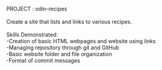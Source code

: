 PROJECT : odin-recipes\
\
Create a site that lists and links to various recipes. \
\
Skills Demonstrated:\
    -Creation of basic HTML webpages and website using links\
    -Managing repository through git and GitHub\
    -Basic website folder and file organization\
    -Format of commit messages